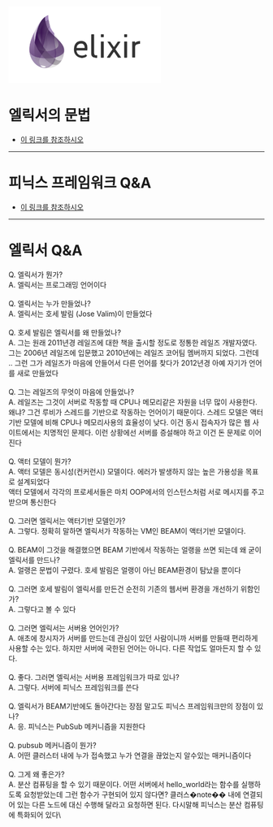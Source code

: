 
<img src="./img/elixir_logo.png" width="300px">

# 엘릭서의 문법

- [이 링크를 참조하시오](./엘릭서의문법.md)

---

# 피닉스 프레임워크 Q&A

- [이 링크를 참조하시오](./피닉스.md)

---
# 엘릭서 Q&A

Q. 엘릭서가 뭔가?\
A. 엘릭서는 프로그래밍 언어이다\
\
Q. 엘릭서는 누가 만들었나?\
A. 엘릭서는 호세 발림 (Jose Valim)이 만들었다\
\
Q. 호세 발림은 엘릭서를 왜 만들었나?\
A. 그는 원래 2011년경 레일즈에 대한 책을 출시할 정도로 정통한 레일즈 개발자였다. 그는 2006년 레일즈에 입문했고 2010년에는 레일즈 코어팀 멤버까지 되었다. 그런데 .. 그런 그가 레일즈가 마음에 안들어서 다른 언어를 찾다가 2012년경 아예 자기가 언어를 새로 만들었다\
\
Q. 그는 레일즈의 무엇이 마음에 안들었나?\
A. 레일즈는 그것이 서버로 작동할 때 CPU나 메모리같은 자원을 너무 많이 사용한다. 왜냐? 그건 루비가 스레드를 기반으로 작동하는 언어이기 때문이다. 스레드 모델은 액터기반 모델에 비해 CPU나 메모리사용의 효율성이 낮다. 이건 동시 접속자가 많은 웹 사이트에서는 치명적인 문제다. 이런 상황에선 서버를 증설해야 하고 이건 돈 문제로 이어진다\
 \
Q. 액터 모델이 뭔가?\
A. 액터 모델은 동시성(컨커런시) 모델이다. 에러가 발생하지 않는 높은 가용성을 목표로 설계되었다\
액터 모델에서 각각의 프로세서들은 마치 OOP에서의 인스턴스처럼 서로 메시지를 주고받으며 통신한다\
\
Q. 그러면 엘릭서는 액터기반 모델인가?\
A. 그렇다. 정확히 말하면 엘릭서가 작동하는 VM인 BEAM이 액터기반 모델이다.\
\
Q. BEAM이 그것을 해결했으면 BEAM 기반에서 작동하는 얼랭을 쓰면 되는데 왜 굳이 엘릭서를 만드나?\
A. 얼랭은 문법이 구렸다. 호세 발림은 얼랭이 아닌 BEAM환경이 탐났을 뿐이다\
\
Q. 그러면 호세 발림이 엘릭서를 만든건 순전히 기존의 웹서버 환경을 개선하기 위함인가?\
A. 그렇다고 볼 수 있다\
\
Q. 그러면 엘릭서는 서버용 언어인가?\
A. 애초에 창시자가 서버를 만드는데 관심이 있던 사람이니까 서버를 만들때 편리하게 사용할 수는 있다. 하지만 서버에 국한된 언어는 아니다. 다른 작업도 얼마든지 할 수 있다.\
\
Q. 좋다. 그러면 엘릭서는 서버용 프레임워크가 따로 있나?\
A. 그렇다. 서버에 피닉스 프레임워크를 쓴다\
\
Q. 엘릭서가 BEAM기반에도 돌아간다는 장점 말고도 피닉스 프레임워크만의 장점이 있나?\
A. 응. 피닉스는 PubSub 메커니즘을 지원한다\
\
Q. pubsub 메커니즘이 뭔가?\
A. 어떤 클러스터 내에 누가 접속했고 누가 연결을 끊었는지 알수있는 매커니즘이다\
\
Q. 그게 왜 좋은가?\
A. 분산 컴퓨팅을 할 수 있기 때문이다. 어떤 서버에서 hello_world라는 함수를 실행하도록 요청받았는데 그런 함수가 구현되어 있지 않다면? 클러스�note�� 내에 연결되어 있는 다른 노드에 대신 수행해 달라고 요청하면 된다. 다시말해 피닉스는 분산 컴퓨팅에 특화되어 있다\